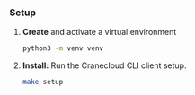 ### Setup

1. **Create** and activate a virtual environment

   ```bash
   python3 -m venv venv
   ```

2. **Install:** Run the Cranecloud CLI client setup.

   ```bash
   make setup
   ```